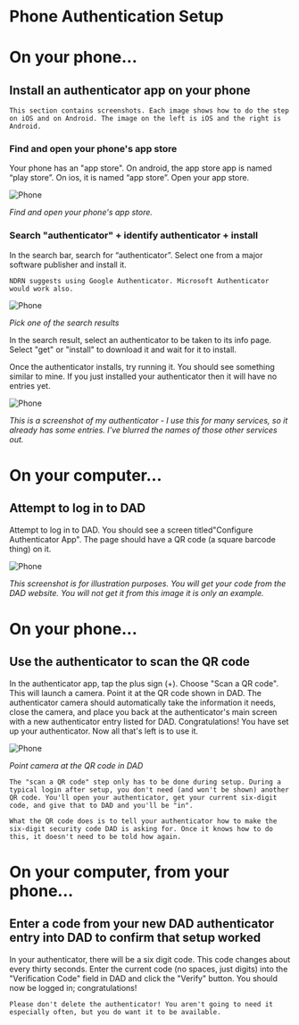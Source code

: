 # Phone Authentication Setup

# On your phone...

## Install an authenticator app on your phone

```admonish
This section contains screenshots. Each image shows how to do the step on iOS and on Android. The image on the left is iOS and the right is Android. 
```

### Find and open your phone's app store

Your phone has an "app store". On android, the app store app is named “play store”. On ios, it is named “app store”. Open your app store. 

![Phone](images/phone-1.png)

*Find and open your phone's app store.*

### Search "authenticator" + identify authenticator + install

In the search bar, search for “authenticator”. Select one from a major software publisher and install it.

```admonish
NDRN suggests using Google Authenticator. Microsoft Authenticator would work also.
```

![Phone](images/phone-3.png)

*Pick one of the search results*

In the search result, select an authenticator to be taken to its info page. Select "get" or "install" to download it and wait for it to install.

Once the authenticator installs, try running it. You should see something similar to mine. If you just installed your authenticator then it will have no entries yet. 

![Phone](images/example-auth.jpg)

*This is a screenshot of my authenticator - I use this for many services, so it already has some entries. I've blurred the names of those other services out.*

# On your computer...

## Attempt to log in to DAD

Attempt to log in to DAD. You should see a screen titled"Configure Authenticator App". The page should have a QR code (a square barcode thing) on it.

![Phone](images/phone-6.png)

*This screenshot is for illustration purposes. You will get your code from the DAD website. You will not get it from this image it is only an example.*

# On your phone...

## Use the authenticator to scan the QR code

In the authenticator app, tap the plus sign (+). Choose "Scan a QR code". This will launch a camera. Point it at the QR code shown in DAD. The authenticator camera should automatically take the information it needs, close the camera, and place you back at the authenticator's main screen with a new authenticator entry listed for DAD. Congratulations! You have set up your authenticator. Now all that's left is to use it. 

![Phone](images/qr-scan.jpg)

*Point camera at the QR code in DAD*


```admonish
The "scan a QR code" step only has to be done during setup. During a typical login after setup, you don't need (and won't be shown) another QR code. You'll open your authenticator, get your current six-digit code, and give that to DAD and you'll be "in". 
```

```admonish
What the QR code does is to tell your authenticator how to make the six-digit security code DAD is asking for. Once it knows how to do this, it doesn't need to be told how again. 
```

# On your computer, from your phone...

## Enter a code from your new DAD authenticator entry into DAD to confirm that setup worked

In your authenticator, there will be a six digit code. This code changes about every thirty seconds. Enter the current code (no spaces, just digits) into the "Verification Code" field in DAD and click the "Verify" button. You should now be logged in; congratulations! 

```admonish
Please don't delete the authenticator! You aren't going to need it especially often, but you do want it to be available. 
```
